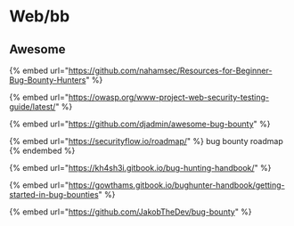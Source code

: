 # Web/bb

## Awesome

{% embed url="https://github.com/nahamsec/Resources-for-Beginner-Bug-Bounty-Hunters" %}

{% embed url="https://owasp.org/www-project-web-security-testing-guide/latest/" %}

{% embed url="https://github.com/djadmin/awesome-bug-bounty" %}

{% embed url="https://securityflow.io/roadmap/" %}
bug bounty roadmap
{% endembed %}

{% embed url="https://kh4sh3i.gitbook.io/bug-hunting-handbook/" %}

{% embed url="https://gowthams.gitbook.io/bughunter-handbook/getting-started-in-bug-bounties" %}

{% embed url="https://github.com/JakobTheDev/bug-bounty" %}
